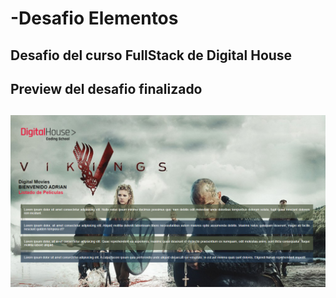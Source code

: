 # -Desafio Elementos

## Desafio del curso FullStack de Digital House

<h2>Preview del desafio finalizado<h2>

<img src="/public/img/preview.png">